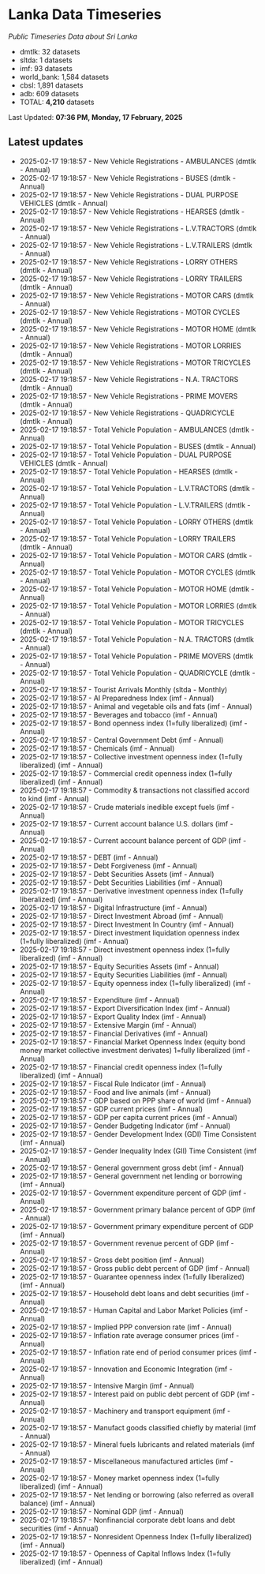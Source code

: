 # Lanka Data Timeseries
*Public Timeseries Data about Sri Lanka*

* dmtlk: 32 datasets
* sltda: 1 datasets
* imf: 93 datasets
* world_bank: 1,584 datasets
* cbsl: 1,891 datasets
* adb: 609 datasets
* TOTAL: **4,210** datasets

Last Updated: **07:36 PM, Monday, 17 February, 2025**

## Latest updates

* 2025-02-17 19:18:57 - New Vehicle Registrations - AMBULANCES (dmtlk - Annual)
* 2025-02-17 19:18:57 - New Vehicle Registrations - BUSES (dmtlk - Annual)
* 2025-02-17 19:18:57 - New Vehicle Registrations - DUAL PURPOSE VEHICLES (dmtlk - Annual)
* 2025-02-17 19:18:57 - New Vehicle Registrations - HEARSES (dmtlk - Annual)
* 2025-02-17 19:18:57 - New Vehicle Registrations - L.V.TRACTORS (dmtlk - Annual)
* 2025-02-17 19:18:57 - New Vehicle Registrations - L.V.TRAILERS (dmtlk - Annual)
* 2025-02-17 19:18:57 - New Vehicle Registrations - LORRY OTHERS (dmtlk - Annual)
* 2025-02-17 19:18:57 - New Vehicle Registrations - LORRY TRAILERS (dmtlk - Annual)
* 2025-02-17 19:18:57 - New Vehicle Registrations - MOTOR CARS (dmtlk - Annual)
* 2025-02-17 19:18:57 - New Vehicle Registrations - MOTOR CYCLES (dmtlk - Annual)
* 2025-02-17 19:18:57 - New Vehicle Registrations - MOTOR HOME (dmtlk - Annual)
* 2025-02-17 19:18:57 - New Vehicle Registrations - MOTOR LORRIES (dmtlk - Annual)
* 2025-02-17 19:18:57 - New Vehicle Registrations - MOTOR TRICYCLES (dmtlk - Annual)
* 2025-02-17 19:18:57 - New Vehicle Registrations - N.A. TRACTORS (dmtlk - Annual)
* 2025-02-17 19:18:57 - New Vehicle Registrations - PRIME MOVERS (dmtlk - Annual)
* 2025-02-17 19:18:57 - New Vehicle Registrations - QUADRICYCLE (dmtlk - Annual)
* 2025-02-17 19:18:57 - Total Vehicle Population - AMBULANCES (dmtlk - Annual)
* 2025-02-17 19:18:57 - Total Vehicle Population - BUSES (dmtlk - Annual)
* 2025-02-17 19:18:57 - Total Vehicle Population - DUAL PURPOSE VEHICLES (dmtlk - Annual)
* 2025-02-17 19:18:57 - Total Vehicle Population - HEARSES (dmtlk - Annual)
* 2025-02-17 19:18:57 - Total Vehicle Population - L.V.TRACTORS (dmtlk - Annual)
* 2025-02-17 19:18:57 - Total Vehicle Population - L.V.TRAILERS (dmtlk - Annual)
* 2025-02-17 19:18:57 - Total Vehicle Population - LORRY OTHERS (dmtlk - Annual)
* 2025-02-17 19:18:57 - Total Vehicle Population - LORRY TRAILERS (dmtlk - Annual)
* 2025-02-17 19:18:57 - Total Vehicle Population - MOTOR CARS (dmtlk - Annual)
* 2025-02-17 19:18:57 - Total Vehicle Population - MOTOR CYCLES (dmtlk - Annual)
* 2025-02-17 19:18:57 - Total Vehicle Population - MOTOR HOME (dmtlk - Annual)
* 2025-02-17 19:18:57 - Total Vehicle Population - MOTOR LORRIES (dmtlk - Annual)
* 2025-02-17 19:18:57 - Total Vehicle Population - MOTOR TRICYCLES (dmtlk - Annual)
* 2025-02-17 19:18:57 - Total Vehicle Population - N.A. TRACTORS (dmtlk - Annual)
* 2025-02-17 19:18:57 - Total Vehicle Population - PRIME MOVERS (dmtlk - Annual)
* 2025-02-17 19:18:57 - Total Vehicle Population - QUADRICYCLE (dmtlk - Annual)
* 2025-02-17 19:18:57 - Tourist Arrivals Monthly (sltda - Monthly)
* 2025-02-17 19:18:57 - AI Preparedness Index (imf - Annual)
* 2025-02-17 19:18:57 - Animal and vegetable oils and fats (imf - Annual)
* 2025-02-17 19:18:57 - Beverages and tobacco (imf - Annual)
* 2025-02-17 19:18:57 - Bond openness index (1=fully liberalized) (imf - Annual)
* 2025-02-17 19:18:57 - Central Government Debt (imf - Annual)
* 2025-02-17 19:18:57 - Chemicals (imf - Annual)
* 2025-02-17 19:18:57 - Collective investment openness index (1=fully liberalized) (imf - Annual)
* 2025-02-17 19:18:57 - Commercial credit openness index (1=fully liberalized) (imf - Annual)
* 2025-02-17 19:18:57 - Commodity & transactions not classified accord to kind (imf - Annual)
* 2025-02-17 19:18:57 - Crude materials inedible except fuels (imf - Annual)
* 2025-02-17 19:18:57 - Current account balance U.S. dollars (imf - Annual)
* 2025-02-17 19:18:57 - Current account balance percent of GDP (imf - Annual)
* 2025-02-17 19:18:57 - DEBT (imf - Annual)
* 2025-02-17 19:18:57 - Debt Forgiveness (imf - Annual)
* 2025-02-17 19:18:57 - Debt Securities Assets (imf - Annual)
* 2025-02-17 19:18:57 - Debt Securities Liabilities (imf - Annual)
* 2025-02-17 19:18:57 - Derivative investment openness index (1=fully liberalized) (imf - Annual)
* 2025-02-17 19:18:57 - Digital Infrastructure (imf - Annual)
* 2025-02-17 19:18:57 - Direct Investment Abroad (imf - Annual)
* 2025-02-17 19:18:57 - Direct Investment In Country (imf - Annual)
* 2025-02-17 19:18:57 - Direct investment liquidation openness index (1=fully liberalized) (imf - Annual)
* 2025-02-17 19:18:57 - Direct investment openness index (1=fully liberalized) (imf - Annual)
* 2025-02-17 19:18:57 - Equity Securities Assets (imf - Annual)
* 2025-02-17 19:18:57 - Equity Securities Liabilities (imf - Annual)
* 2025-02-17 19:18:57 - Equity openness index (1=fully liberalized) (imf - Annual)
* 2025-02-17 19:18:57 - Expenditure (imf - Annual)
* 2025-02-17 19:18:57 - Export Diversification Index (imf - Annual)
* 2025-02-17 19:18:57 - Export Quality Index (imf - Annual)
* 2025-02-17 19:18:57 - Extensive Margin (imf - Annual)
* 2025-02-17 19:18:57 - Financial Derivatives (imf - Annual)
* 2025-02-17 19:18:57 - Financial Market Openness Index (equity bond money market collective investment derivates) 1=fully liberalized (imf - Annual)
* 2025-02-17 19:18:57 - Financial credit openness index (1=fully liberalized) (imf - Annual)
* 2025-02-17 19:18:57 - Fiscal Rule Indicator (imf - Annual)
* 2025-02-17 19:18:57 - Food and live animals (imf - Annual)
* 2025-02-17 19:18:57 - GDP based on PPP share of world (imf - Annual)
* 2025-02-17 19:18:57 - GDP current prices (imf - Annual)
* 2025-02-17 19:18:57 - GDP per capita current prices (imf - Annual)
* 2025-02-17 19:18:57 - Gender Budgeting Indicator (imf - Annual)
* 2025-02-17 19:18:57 - Gender Development Index (GDI) Time Consistent (imf - Annual)
* 2025-02-17 19:18:57 - Gender Inequality Index (GII) Time Consistent (imf - Annual)
* 2025-02-17 19:18:57 - General government gross debt (imf - Annual)
* 2025-02-17 19:18:57 - General government net lending or borrowing (imf - Annual)
* 2025-02-17 19:18:57 - Government expenditure percent of GDP (imf - Annual)
* 2025-02-17 19:18:57 - Government primary balance percent of GDP (imf - Annual)
* 2025-02-17 19:18:57 - Government primary expenditure percent of GDP (imf - Annual)
* 2025-02-17 19:18:57 - Government revenue percent of GDP (imf - Annual)
* 2025-02-17 19:18:57 - Gross debt position (imf - Annual)
* 2025-02-17 19:18:57 - Gross public debt percent of GDP (imf - Annual)
* 2025-02-17 19:18:57 - Guarantee openness index (1=fully liberalized) (imf - Annual)
* 2025-02-17 19:18:57 - Household debt loans and debt securities (imf - Annual)
* 2025-02-17 19:18:57 - Human Capital and Labor Market Policies (imf - Annual)
* 2025-02-17 19:18:57 - Implied PPP conversion rate (imf - Annual)
* 2025-02-17 19:18:57 - Inflation rate average consumer prices (imf - Annual)
* 2025-02-17 19:18:57 - Inflation rate end of period consumer prices (imf - Annual)
* 2025-02-17 19:18:57 - Innovation and Economic Integration (imf - Annual)
* 2025-02-17 19:18:57 - Intensive Margin (imf - Annual)
* 2025-02-17 19:18:57 - Interest paid on public debt percent of GDP (imf - Annual)
* 2025-02-17 19:18:57 - Machinery and transport equipment (imf - Annual)
* 2025-02-17 19:18:57 - Manufact goods classified chiefly by material (imf - Annual)
* 2025-02-17 19:18:57 - Mineral fuels lubricants and related materials (imf - Annual)
* 2025-02-17 19:18:57 - Miscellaneous manufactured articles (imf - Annual)
* 2025-02-17 19:18:57 - Money market openness index (1=fully liberalized) (imf - Annual)
* 2025-02-17 19:18:57 - Net lending or borrowing (also referred as overall balance) (imf - Annual)
* 2025-02-17 19:18:57 - Nominal GDP (imf - Annual)
* 2025-02-17 19:18:57 - Nonfinancial corporate debt loans and debt securities (imf - Annual)
* 2025-02-17 19:18:57 - Nonresident Openness Index (1=fully liberalized) (imf - Annual)
* 2025-02-17 19:18:57 - Openness of Capital Inflows Index (1=fully liberalized) (imf - Annual)